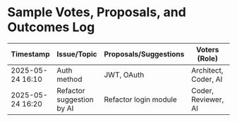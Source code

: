 # Sample Votes, Proposals, and Outcomes Log

| Timestamp           | Issue/Topic                   | Proposals/Suggestions         | Voters (Role)         | Votes | Outcome/Notes         |
|---------------------|-------------------------------|-------------------------------|-----------------------|-------|-----------------------|
| 2025-05-24 16:10    | Auth method                   | JWT, OAuth                    | Architect, Coder, AI  | 2:1   | JWT selected          |
| 2025-05-24 16:20    | Refactor suggestion by AI     | Refactor login module         | Coder, Reviewer, AI   | 3:0   | Refactor approved     |
